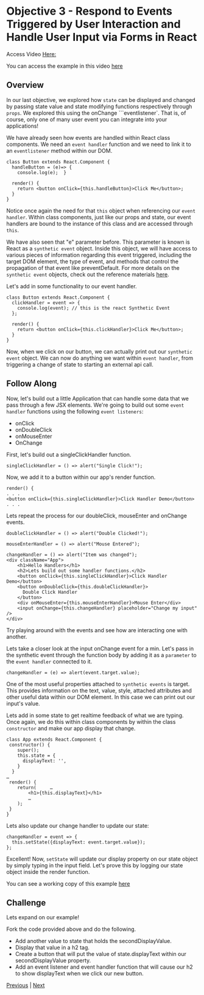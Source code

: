 # Objective 3 - Respond to Events Triggered by User Interaction and Handle User Input via Forms in React

Access Video [Here:](https://bloomtech-1.wistia.com/medias/ixahjh7sqq)

You can access the example in this video [here](https://codesandbox.io/s/k0q2wwyj2o)

##  Overview

In our last objective, we explored how ```state``` can be displayed and changed by passing state value and state modifying functions respectively through ```props```. We explored this using the onChange ```eventlistener`. That is, of course, only one of many user event you can integrate into your applications!

We have already seen how events are handled within React class components. We need an ```event handler``` function and we need to link it to an ```eventlistener``` method within our DOM.

```
class Button extends React.Component {
  handleButton = (e)=> {
    console.log(e);  }

  render() {
    return <button onClick={this.handleButton}>Click Me</button>;
  }
}
```

Notice once again the need for that ```this``` object when referencing our ```event handler```. Within class components, just like our props and state, our event handlers are bound to the instance of this class and are accessed through ```this```.

We have also seen that "e" parameter before. This parameter is known is React as a ```synthetic event``` object. Inside this object, we will have access to various pieces of information regarding this event triggered, including the target DOM element, the type of event, and methods that control the propagation of that event like preventDefault. For more details on the ```synthetic event``` objects, check out the reference materials [here](https://reactjs.org/docs/events.html).

Let's add in some functionality to our event handler.

```
class Button extends React.Component {
  clickHandler = event => {
    console.log(event); // this is the react Synthetic Event
  };

  render() {
    return <button onClick={this.clickHandler}>Click Me</button>;
  }
}
```
Now, when we click on our button, we can actually print out our ```synthetic event``` object. We can now do anything we want within ```event handler```, from triggering a change of state to starting an external api call.

## Follow Along

Now, let's build out a little Application that can handle some data that we pass through a few JSX elements. We're going to build out some ```event handler``` functions using the following ```event listeners```:

-   onClick
-   onDoubleClick
-   onMouseEnter
-   OnChange

First, let's build out a singleClickHandler function.

```
singleClickHandler = () => alert("Single Click!");
```
Now, we add it to a button within our app's render function.

```
render() {
. . .
<button onClick={this.singleClickHandler}>Click Handler Demo</button>
. . .
```

Lets repeat the process for our doubleClick, mouseEnter and onChange events.


```
doubleClickHandler = () => alert("Double Clicked!");

mouseEnterHandler = () => alert("Mouse Entered");

changeHandler = () => alert("Item was changed");
<div className="App">
    <h1>Hello Handlers</h1>
    <h2>Lets build out some handler functions.</h2>
    <button onClick={this.singleClickHandler}>Click Handler Demo</button>
    <button onDoubleClick={this.doubleClickHandler}>
      Double Click Handler
    </button>
    <div onMouseEnter={this.mouseEnterHandler}>Mouse Enter</div>
    <input onChange={this.changeHandler} placeholder="Change my input" />
</div>
```

Try playing around with the events and see how are interacting one with another.

Lets take a closer look at the input onChange event for a min. Let's pass in the synthetic event through the function body by adding it as a ```parameter``` to the ```event handler``` connected to it.

```
changeHandler = (e) => alert(event.target.value);
```

One of the most useful properties attached to ```synthetic events``` is target. This provides information on the text, value, style, attached attributes and other useful data within our DOM element. In this case we can print out our input's value.

Lets add in some state to get realtime feedback of what we are typing. Once again, we do this within class components by within the class ```constructor``` and make our app display that change.

```
class App extends React.Component {
 constructor() {
    super();
    this.state = {
      displayText: '',
    }
  }
…
 render() {
    return(     …
        <h1>{this.displayText}</h1>
        …
    );
 }
}

```

Lets also update our change handler to update our state:

```
changeHandler = event => {
  this.setState({displayText: event.target.value});
};
```

Excellent! Now, ```setState``` will update our display property on our state object by simply typing in the input field. Let's prove this by logging our state object inside the render function.

You can see a working copy of this example [here](https://codesandbox.io/s/rmnj2r1o0p)

## Challenge

Lets expand on our example!

Fork the code provided above and do the following.

-   Add another value to state that holds the secondDisplayValue.
-   Display that value in a h2 tag.
-   Create a button that will put the value of state.displayText within our secondDisplayValue property.
-   Add an event listener and event handler function that will cause our h2 to show displayText when we click our new button.



[Previous](./Object_2.md) | [Next](./Project_1.md)


